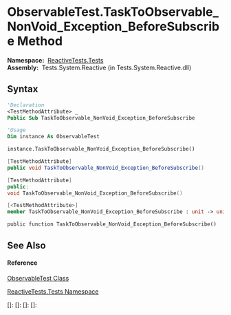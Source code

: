 # ObservableTest.TaskToObservable\_NonVoid\_Exception\_BeforeSubscribe Method

**Namespace:**  [ReactiveTests.Tests](ReactiveTests.Tests\ReactiveTests.Tests.md)  
**Assembly:**  Tests.System.Reactive (in Tests.System.Reactive.dll)

## Syntax

```vb
'Declaration
<TestMethodAttribute> _
Public Sub TaskToObservable_NonVoid_Exception_BeforeSubscribe
```

```vb
'Usage
Dim instance As ObservableTest

instance.TaskToObservable_NonVoid_Exception_BeforeSubscribe()
```

```csharp
[TestMethodAttribute]
public void TaskToObservable_NonVoid_Exception_BeforeSubscribe()
```

```c++
[TestMethodAttribute]
public:
void TaskToObservable_NonVoid_Exception_BeforeSubscribe()
```

```fsharp
[<TestMethodAttribute>]
member TaskToObservable_NonVoid_Exception_BeforeSubscribe : unit -> unit 
```

```jscript
public function TaskToObservable_NonVoid_Exception_BeforeSubscribe()
```

## See Also

#### Reference

[ObservableTest Class](ObservableTest\ObservableTest.md)

[ReactiveTests.Tests Namespace](ReactiveTests.Tests\ReactiveTests.Tests.md)

[]: 
[]: 
[]: 
[]: 